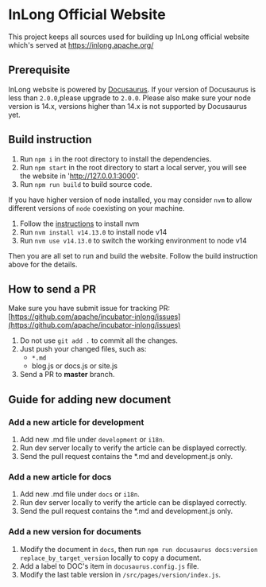 # InLong Official Website

This project keeps all sources used for building up InLong official website which's served at 
https://inlong.apache.org/

## Prerequisite

InLong website is powered by [Docusaurus](https://docusaurus.io/).
If your version of Docusaurus is less than `2.0.0`,please upgrade to `2.0.0`.
Please also make sure your node version is 14.x, versions higher than 14.x is not supported by Docusaurus yet.

## Build instruction 

1. Run `npm i` in the root directory to install the dependencies.
2. Run `npm start` in the root directory to start a local server, you will see the website in 'http://127.0.0.1:3000'.
3. Run `npm run build` to build source code.

If you have higher version of node installed, you may consider `nvm` to allow different versions of `node` coexisting on your machine.

1. Follow the [instructions](http://nvm.sh) to install nvm
2. Run `nvm install v14.13.0` to install node v14
3. Run `nvm use v14.13.0` to switch the working environment to node v14

Then you are all set to run and build the website. Follow the build instruction above for the details.

## How to send a PR

Make sure you have submit issue for tracking PR: [https://github.com/apache/incubator-inlong/issues](https://github.com/apache/incubator-inlong/issues)

1. Do not use `git add .` to commit all the changes.
2. Just push your changed files, such as:
    * `*.md`
	* blog.js or docs.js or site.js
3. Send a PR to **master** branch.


## Guide for adding new document

### Add a new article for development

1. Add new .md file under `development` or `i18n`.
2. Run dev server locally to verify the article can be displayed correctly.
3. Send the pull request contains the *.md and development.js only.


### Add a new article for docs

1. Add new .md file under `docs` or `i18n`.
2. Run dev server locally to verify the article can be displayed correctly.
3. Send the pull request contains the *.md and development.js only.


### Add a new version for documents

1. Modify the document in `docs`, then run `npm run docusaurus docs:version replace_by_target_version` locally to copy a document.
2. Add a label to DOC's item in `docusaurus.config.js` file.
3. Modify the last table version in `/src/pages/version/index.js`.